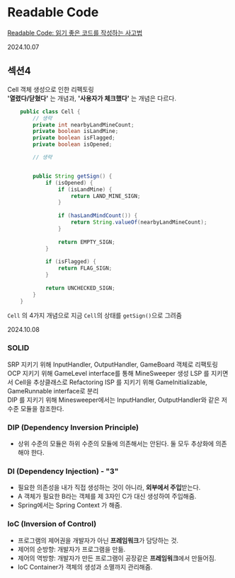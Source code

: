 # Readable Code

[Readable Code: 읽기 좋은 코드를 작성하는 사고법](https://inf.run/kHiWM)

2024.10.07
## 섹션4
Cell 객체 생성으로 인한 리펙토링  
**'열렸다/닫혔다'** 는 개념과, **'사용자가 체크했다'** 는 개념은 다르다.  

```java
    public class Cell {
        // 생략
        private int nearbyLandMineCount;
        private boolean isLandMine;
        private boolean isFlagged;
        private boolean isOpened;

        // 생략


        public String getSign() {
            if (isOpened) {
                if (isLandMine) {
                    return LAND_MINE_SIGN;
                }
    
                if (hasLandMindCount()) {
                    return String.valueOf(nearbyLandMineCount);
                }
    
                return EMPTY_SIGN;
            }
    
            if (isFlagged) {
                return FLAG_SIGN;
            }
    
            return UNCHECKED_SIGN;
        }
    }
```

`Cell` 의 4가지 개념으로 지금 `Cell`의 상태를 `getSign()`으로 그려줌
    
2024.10.08  
### SOLID
SRP 지키기 위해 InputHandler, OutputHandler, GameBoard 객체로 리팩토링  
OCP 지키기 위해 GameLevel interface를 통해 MineSweeper 생성
LSP 를 지키면서 Cell을 추상클래스로 Refactoring 
ISP 를 지키기 위해 GameInitializable, GameRunnable interface로 분리  
DIP 를 지키기 위해 Minesweeper에서는 InputHandler, OutputHandler와 같은 저수준 모듈을 참조한다.    

### DIP (Dependency Inversion Principle)    
- 상위 수준의 모듈은 하위 수준의 모듈에 의존해서는 안된다. 둘 모두 추상화에 의존해야 한다.

### DI (Dependency Injection) - "3" 
- 필요한 의존성을 내가 직접 생성하는 것이 아니라, **외부에서 주입**받는다.   
- A 객체가 필요한 B라는 객체를 제 3자인 C가 대신 생성하여 주입해줌.
- Spring에서는 Spring Context 가 해줌.

### IoC (Inversion of Control)
- 프로그램의 제어권을 개발자가 아닌 **프레임워크**가 담당하는 것. 
- 제어의 순방향: 개발자가 프로그램을 만듦.
- 제어의 역방향: 개발자가 만든 프로그램이 공장같은 **프레임워크**에서 만들어짐.
- IoC Container가 객체의 생성과 소멸까지 관리해줌.